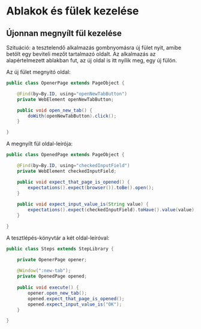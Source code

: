 # Ablakok és fülek kezelése

## Újonnan megnyílt fül kezelése

Szituáció: a tesztelendő alkalmazás gombnyomásra új fület nyit, amibe betölt egy beviteli mezőt tartalmazó oldalt.
Az alkalmazás az alapértelmezett ablakban fut, az új oldal is itt nyílik meg, egy új fülön.

Az új fület megnyitó oldal:
```java
public class OpenerPage extends PageObject {

	@Find(by=By.ID, using="openNewTabButton")
	private WebElement openNewTabButton;

	public void open_new_tab() {
		doWith(openNewTabButton).click();
	}

}
```

A megnyílt fül oldal-leírója:
```java
public class OpenedPage extends PageObject {

	@Find(by=By.ID, using="checkedInputField")
	private WebElement checkedInputField;

	public void expect_that_page_is_opened() {
		expectations().expect(browser()).toBe().open();
	}
	
	public void expect_input_value_is(String value) {
		expectations().expect(checkedInputField).toHave().value(value);
	}

}
```

A tesztlépés-könyvtár a két oldal-leíróval:
```java
public class Steps extends StepLibrary {

	private OpenerPage opener;
	
	@Window(":new-tab");
	private OpenedPage opened;
	
	public void execute() {
		opener.open_new_tab();
		opened.expect_that_page_is_opened();
		opened.expect_input_value_is("OK");
	}

}
```
